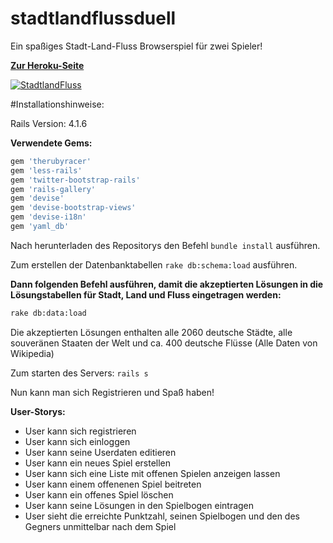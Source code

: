 # stadtlandflussduell

Ein spaßiges Stadt-Land-Fluss Browserspiel für zwei Spieler!

**[Zur Heroku-Seite](http://slf-duell.herokuapp.com)**

[![StadtlandFluss](http://fs2.directupload.net/images/150227/mdjvbl4j.png)](http://slf-duell.herokuapp.com)

#Installationshinweise:

Rails Version: 4.1.6

**Verwendete Gems:**

```rb
gem 'therubyracer'
gem 'less-rails'
gem 'twitter-bootstrap-rails'
gem 'rails-gallery'
gem 'devise'
gem 'devise-bootstrap-views'
gem 'devise-i18n'
gem 'yaml_db'
```
Nach herunterladen des Repositorys den Befehl ``` bundle install ``` ausführen.

Zum erstellen der Datenbanktabellen ``` rake db:schema:load ``` ausführen.

**Dann folgenden Befehl ausführen, damit die akzeptierten Lösungen in die Lösungstabellen für Stadt, Land und Fluss eingetragen werden:**

```sh
rake db:data:load  
```
Die akzeptierten Lösungen enthalten alle 2060 deutsche Städte, alle souveränen Staaten der Welt und ca. 400 deutsche Flüsse (Alle Daten von Wikipedia)

Zum starten des Servers: ``` rails s ```

Nun kann man sich Registrieren und Spaß haben!

**User-Storys:**
+ User kann sich registrieren
+ User kann sich einloggen
+ User kann seine Userdaten editieren
+ User kann ein neues Spiel erstellen
+ User kann sich eine Liste mit offenen Spielen anzeigen lassen
+ User kann einem offenenen Spiel beitreten
+ User kann ein offenes Spiel löschen
+ User kann seine Lösungen in den Spielbogen eintragen
+ User sieht die erreichte Punktzahl, seinen Spielbogen und den des Gegners unmittelbar nach dem Spiel






